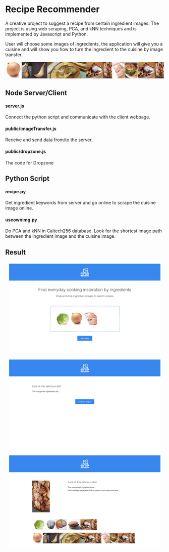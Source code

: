 # Recipe Recommender
A creative project to suggest a recipe from certain ingredient images. 
The project is using web scraping, PCA, and kNN techniques and is implemented by Javascript and Python.

User will choose some images of ingredients, the application will give you a cuisine and will show you how to turn the ingredient to the cuisine by image transfer.

<p align="center">
	<img src="./readme/imagepath.png">
</p>

## Node Server/Client
#### server.js
Connect the python script and communicate with the client webpage.

#### public/imageTransfer.js
Receive and send data from/to the server.

#### public/dropzone.js
The code for Dropzone

## Python Script
#### recipe.py
Get ingredient keywords from server and go online to scrape the cuisine image online.

#### useownimg.py
Do PCA and kNN in Caltech256 database. Look for the shortest image path between the ingredient image and the cuisine image.

## Result
<p align="center">
	<img src="./readme/flow1.png" width="480">
	<img src="./readme/flow2.png" width="480">
	<img src="./readme/flow3.png" width="480">
</p>

